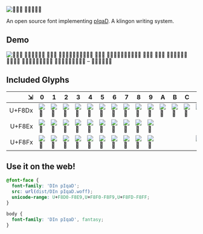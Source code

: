 ![ ](logo.png)

An open source font implementing [pIqaD](http://www.evertype.com/standards/csur/klingon.html). A klingon writing system.

## Demo

![            – ](demo.png)

## Included Glyphs

|      ⇲ | 0       | 1       | 2       | 3       | 4       | 5       | 6       | 7       | 8       | 9       | A       | B       | C       | D       | E       | F       |
| -----: | ------- | ------- | ------- | ------- | ------- | ------- | ------- | ------- | ------- | ------- | ------- | ------- | ------- | ------- | ------- | ------- |
| U+F8Dx | ![][] | ![][] | ![][] | ![][] | ![][] | ![][] | ![][] | ![][] | ![][] | ![][] | ![][] | ![][] | ![][] | ![][] | ![][] | ![][] |
| U+F8Ex | ![][] | ![][] | ![][] | ![][] | ![][] | ![][] | ![][] | ![][] | ![][] | ![][] |         |         |         |         |         |         |
| U+F8Fx | ![][] | ![][] | ![][] | ![][] | ![][] | ![][] | ![][] | ![][] | ![][] | ![][] |         |         |         | ![][] | ![][] | ![][] |

[]: png/uF8D0-.png ""

[]: png/uF8D3-.png ""

[]: png/uF8D6-.png ""

[]: png/uF8D9-.png ""

[]: png/uF8DC-.png ""

[]: png/uF8DF-.png ""

[]: png/uF8E2-.png ""

[]: png/uF8E5-.png ""

[]: png/uF8E8-.png ""

[]: png/uF8F1-.png ""

[]: png/uF8F4-.png ""

[]: png/uF8F7-.png ""

[]: png/uF8FD-.png ""

[]: png/uF8D1-.png ""

[]: png/uF8D4-.png ""

[]: png/uF8D7-.png ""

[]: png/uF8DA-.png ""

[]: png/uF8DD-.png ""

[]: png/uF8E0-.png ""

[]: png/uF8E3-.png ""

[]: png/uF8E6-.png ""

[]: png/uF8E9-.png ""

[]: png/uF8F2-.png ""

[]: png/uF8F5-.png ""

[]: png/uF8F8-.png ""

[]: png/uF8FE-.png ""

[]: png/uF8D2-.png ""

[]: png/uF8D5-.png ""

[]: png/uF8D8-.png ""

[]: png/uF8DB-.png ""

[]: png/uF8DE-.png ""

[]: png/uF8E1-.png ""

[]: png/uF8E4-.png ""

[]: png/uF8E7-.png ""

[]: png/uF8F0-.png ""

[]: png/uF8F3-.png ""

[]: png/uF8F6-.png ""

[]: png/uF8F9-.png ""

[]: png/uF8FF-.png ""

## Use it on the web!

```css
@font-face {
  font-family: 'DIn pIqaD';
  src: url(dist/DIn pIqaD.woff);
  unicode-range: U+F8D0-F8E9,U+F8F0-F8F9,U+F8FD-F8FF;
}

body {
  font-family: 'DIn pIqaD', fantasy;
}
```
